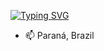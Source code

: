 [![Typing SVG](https://readme-typing-svg.herokuapp.com/?color=00bfbf&size=35&center=true&vCenter=true&width=1000&lines=👋+Hi,+I'm+@PatricPauluk;I'm+27+years+old;Node.js+Express.js+MongoDB+PostgreSQL)](https://git.io/typing-svg)

- 📫 Paraná, Brazil 

<!---
PatricPauluk/PatricPauluk is a ✨ special ✨ repository because its `README.md` (this file) appears on your GitHub profile.
You can click the Preview link to take a look at your changes.
--->
